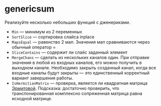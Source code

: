 # genericsum

Реализуйте несколько небольших функций с дженериками.

* `Min` — минимум из 2 переменных
* `SortSlice` — сортировка слайса inplace
* `MapsEqual` — равенство 2 мап. Значения мап сравниваются через обычный оператор =
* `SliceContains` — содержит ли слайс заданный элемент
* `MergeChans` — сделать из нескольких каналов один. При отправке значения в любой из входных каналов, его можно получить в выходном канале. Необходимо закрыть созданный канал, когда все входные каналы будут закрыты — это единственный корректный вариант завершения работы.
* `IsHermitianMatrix` — проверка, является ли квадратная матрица [Эрмитовой](https://en.wikipedia.org/wiki/Hermitian_matrix). Подсказка: достаточно проверить, что транспонированная комплексно сопряженная матрица равна исходной матрице.
